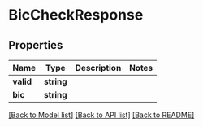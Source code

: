 # BicCheckResponse

## Properties
Name | Type | Description | Notes
------------ | ------------- | ------------- | -------------
**valid** | **string** |  | 
**bic** | **string** |  | 

[[Back to Model list]](../README.md#documentation-for-models) [[Back to API list]](../README.md#documentation-for-api-endpoints) [[Back to README]](../README.md)


